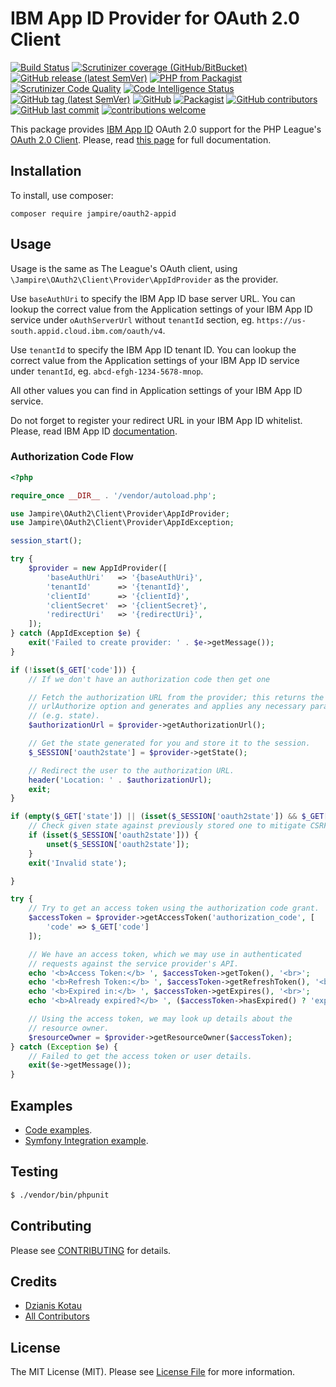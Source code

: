 # IBM App ID Provider for OAuth 2.0 Client

[![Build Status](https://travis-ci.org/Jampire/oauth2-appid.svg?branch=master)](https://travis-ci.org/Jampire/oauth2-appid)
[![Scrutinizer coverage (GitHub/BitBucket)](https://img.shields.io/scrutinizer/coverage/g/Jampire/oauth2-appid?style=flat-square)](https://scrutinizer-ci.com/g/Jampire/oauth2-appid/code-structure/master)
[![GitHub release (latest SemVer)](https://img.shields.io/github/v/release/jampire/oauth2-appid?style=flat-square)](https://github.com/Jampire/oauth2-appid/releases)
[![PHP from Packagist](https://img.shields.io/packagist/php-v/Jampire/oauth2-appid?style=flat-square)](https://packagist.org/packages/jampire/oauth2-appid)
[![Scrutinizer Code Quality](https://scrutinizer-ci.com/g/Jampire/oauth2-appid/badges/quality-score.png?b=master)](https://scrutinizer-ci.com/g/Jampire/oauth2-appid/?branch=master)
[![Code Intelligence Status](https://scrutinizer-ci.com/g/Jampire/oauth2-appid/badges/code-intelligence.svg?b=master)](https://scrutinizer-ci.com/code-intelligence)
[![GitHub tag (latest SemVer)](https://img.shields.io/github/v/tag/Jampire/oauth2-appid?sort=semver&style=flat-square)](https://github.com/Jampire/oauth2-appid/releases)
[![GitHub](https://img.shields.io/github/license/Jampire/oauth2-appid?style=flat-square)](LICENSE)
[![Packagist](https://img.shields.io/packagist/dt/Jampire/oauth2-appid?style=flat-square)](https://packagist.org/packages/jampire/oauth2-appid)
[![GitHub contributors](https://img.shields.io/github/contributors/Jampire/oauth2-appid?style=flat-square)](https://github.com/Jampire/oauth2-appid/graphs/contributors)
[![GitHub last commit](https://img.shields.io/github/last-commit/Jampire/oauth2-appid?style=flat-square)](https://github.com/Jampire/oauth2-appid/commits/master)
[![contributions welcome](https://img.shields.io/badge/contributions-welcome-brightgreen.svg?style=flat-square)](https://github.com/Jampire/oauth2-appid/issues)

This package provides [IBM App ID](https://cloud.ibm.com/catalog/services/app-id#about) OAuth 2.0 support for the PHP League's [OAuth 2.0 Client](https://github.com/thephpleague/oauth2-client).
Please, read [this page](https://dzianiskotau.com/php/ibm-app-id-provider-oauth2-client/) for full documentation.

## Installation

To install, use composer:

```
composer require jampire/oauth2-appid
```

## Usage

Usage is the same as The League's OAuth client, using `\Jampire\OAuth2\Client\Provider\AppIdProvider` as the provider.

Use `baseAuthUri` to specify the IBM App ID base server URL. You can lookup the correct value from the Application settings of your IBM App ID service under `oAuthServerUrl` without `tenantId` section, eg. `https://us-south.appid.cloud.ibm.com/oauth/v4`.

Use `tenantId` to specify the IBM App ID tenant ID. You can lookup the correct value from the Application settings of your IBM App ID service under `tenantId`, eg. `abcd-efgh-1234-5678-mnop`.

All other values you can find in Application settings of your IBM App ID service.

Do not forget to register your redirect URL in your IBM App ID whitelist. Please, read IBM App ID [documentation](https://cloud.ibm.com/docs/services/appid?topic=appid-getting-started).

### Authorization Code Flow

```php
<?php

require_once __DIR__ . '/vendor/autoload.php';

use Jampire\OAuth2\Client\Provider\AppIdProvider;
use Jampire\OAuth2\Client\Provider\AppIdException;

session_start();

try {
    $provider = new AppIdProvider([
        'baseAuthUri'   => '{baseAuthUri}',
        'tenantId'      => '{tenantId}',
        'clientId'      => '{clientId}',
        'clientSecret'  => '{clientSecret}',
        'redirectUri'   => '{redirectUri}',
    ]);
} catch (AppIdException $e) {
    exit('Failed to create provider: ' . $e->getMessage());
}

if (!isset($_GET['code'])) {
    // If we don't have an authorization code then get one

    // Fetch the authorization URL from the provider; this returns the
    // urlAuthorize option and generates and applies any necessary parameters
    // (e.g. state).
    $authorizationUrl = $provider->getAuthorizationUrl();

    // Get the state generated for you and store it to the session.
    $_SESSION['oauth2state'] = $provider->getState();

    // Redirect the user to the authorization URL.
    header('Location: ' . $authorizationUrl);
    exit;
}

if (empty($_GET['state']) || (isset($_SESSION['oauth2state']) && $_GET['state'] !== $_SESSION['oauth2state'])) {
    // Check given state against previously stored one to mitigate CSRF attack
    if (isset($_SESSION['oauth2state'])) {
        unset($_SESSION['oauth2state']);
    }
    exit('Invalid state');

}

try {
    // Try to get an access token using the authorization code grant.
    $accessToken = $provider->getAccessToken('authorization_code', [
        'code' => $_GET['code']
    ]);

    // We have an access token, which we may use in authenticated
    // requests against the service provider's API.
    echo '<b>Access Token:</b> ', $accessToken->getToken(), '<br>';
    echo '<b>Refresh Token:</b> ', $accessToken->getRefreshToken(), '<br>';
    echo '<b>Expired in:</b> ', $accessToken->getExpires(), '<br>';
    echo '<b>Already expired?</b> ', ($accessToken->hasExpired() ? 'expired' : 'not expired'), '<br>';

    // Using the access token, we may look up details about the
    // resource owner.
    $resourceOwner = $provider->getResourceOwner($accessToken);
} catch (Exception $e) {
    // Failed to get the access token or user details.
    exit($e->getMessage());
}

```

## Examples
- [Code examples](docs/examples).
- [Symfony Integration example](docs/FrameworkIntegration/Symfony).

## Testing

``` bash
$ ./vendor/bin/phpunit
```

## Contributing

Please see [CONTRIBUTING](https://github.com/Jampire/oauth2-appid/blob/master/CONTRIBUTING.md) for details.


## Credits

- [Dzianis Kotau](https://github.com/Jampire)
- [All Contributors](https://github.com/Jampire/oauth2-appid/graphs/contributors)


## License

The MIT License (MIT). Please see [License File](https://github.com/Jampire/oauth2-appid/blob/master/LICENSE) for more information.
